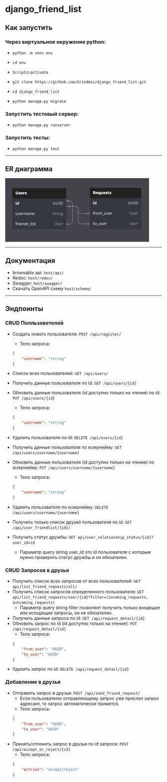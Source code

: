 # django_friend_list

## Как запустить

### Через виртуальное окружение python:

- `python -m venv env`

- `cd env`

- `Scripts\activate`

- `git clone https://github.com/Grindmix/django_friend_list.git`

- `cd django_friend_list`

- `python manage.py migrate`

### Запустить тестовый сервер:
- `python manage.py runserver`

### Запустить тесты:
- `python manage.py test`

---
## ER диаграмма

![erd.jpg](./erd.jpg "erd")

---
## Документация

- browsable api: `host/api/`
- Redoc: `host/redoc/`
- Swagger: `host/swagger/`
- Скачать OpenAPI схему `host/schema/`
---

## Эндпоинты

### CRUD Полльзоветелей
* Создать нового пользователя: `POST /api/register/`
    - Тело запроса:
    ```json
    {
        "username": "string"
    }
    ```
* Список всех пользователей: `GET /api/users/`
* Получить данные пользователя по id: `GET /api/users/{id}`
* Обновить данные пользователя (id  доступно только на чтение) по id: `PUT /api/users/{id}`
    - Тело запроса:
    ```json
    {
        "username": "string"
    }
    ```
* Удалить пользователя по id: `DELETE /api/users/{id}`
* Получить данные пользователя по юзернейму: `GET /api/users/username/{username}`
* Обновить данные пользователя (id  доступно только на чтение) по юзернейму: `PUT /api/users/username/{username}`
    - Тело запроса:
    ```json
    {
        "username": "string"
    }
    ```
* Удалить пользователя по юзернейму: `DELETE /api/users/username/{username}`
* Получить только список друзей пользователя по id: `GET /api/user_friendlist/{id}/`
* Получить статус дружбы: `GET api/user_relationship_status/{id}?user_id=id`

    - Параметр query string user_id это id пользователя с которым нужно проверить статус дружбы и он обязателен.

### CRUD Запросов в друзья
* Получить список всех запросов от всех пользователей: `GET api/list_friend_requests/all/`
* Получить список запросов определенного пользователя: `GET api/list_friend_requests/user/{id}?filter=(incoming_requests, outcoming_requests)`
    - Параметр query string filter позволяет получить только входящие или исходящие запросы, он не обязателен.
* Получить данные запроса по id: `GET /api/request_detail/{id}`
* Обновить запрос по id (id  доступно только на чтение): `PUT /api/request_detail/{id}`
    - Тело запроса:
    ```json
    {
        "from_user": "UUID",
        "to_user": "UUID"
    }
    ```
* Удалить запрос по id: `DELETE /api/request_detail/{id}`

### Добавление в друзья
* Отправить запрос в друзья: `POST /api/send_friend_request/`
    - Если пользователю отправляющему запрос уже прислал запрос адресант, то запрос автоматически примется.
    - Тело запроса:
    ```json
    {
        "from_user": "UUID",
        "to_user": "UUID"
    }
    ```
* Принять/отлонить запрос в друзья по id запроса: `POST /api/accept_or_reject/{id}`
    - Тело запроса:
    ```json
    {
        "actrion": "accept/reject"
    }
    ```

